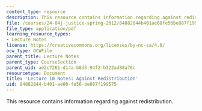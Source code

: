 ```yaml
---
content_type: resource
description: This resource contains information regarding against redistribution.
file: /courses/24-04j-justice-spring-2012/84882844b401ae08fe56be887f199575_MIT24_04JS12_lec10.pdf
file_type: application/pdf
learning_resource_types:
- Lecture Notes
license: https://creativecommons.org/licenses/by-nc-sa/4.0/
ocw_type: OCWFile
parent_title: Lecture Notes
parent_type: CourseSection
parent_uid: ae2c7261-d14a-b8d5-94f2-b322ad88a76c
resourcetype: Document
title: 'Lecture 10 Notes: Against Redistribution'
uid: 84882844-b401-ae08-fe56-be887f199575
---
```

This resource contains information regarding against redistribution.